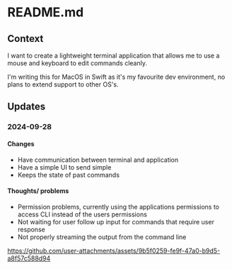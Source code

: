 # README.md

## Context

I want to create a lightweight terminal application that allows me to use a mouse and keyboard to edit commands cleanly.

I'm writing this for MacOS in Swift as it's my favourite dev environment, no plans to extend support to other OS's.

## Updates

### 2024-09-28
#### Changes
- Have communication between terminal and application
- Have a simple UI to send simple
- Keeps the state of past commands

#### Thoughts/ problems
- Permission problems, currently using the applications permissions to access CLI instead of the users permissions
- Not waiting for user follow up input for commands that require user response
- Not properly streaming the output from the command line

https://github.com/user-attachments/assets/9b5f0259-fe9f-47a0-b9d5-a8f57c588d94


